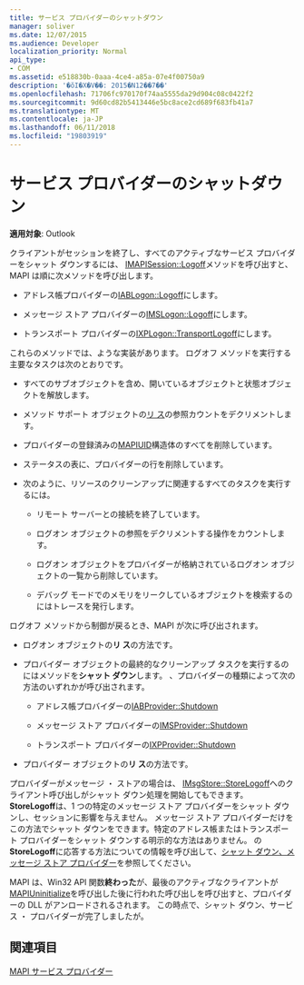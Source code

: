 ```yaml
---
title: サービス プロバイダーのシャットダウン
manager: soliver
ms.date: 12/07/2015
ms.audience: Developer
localization_priority: Normal
api_type:
- COM
ms.assetid: e518830b-0aaa-4ce4-a85a-07e4f00750a9
description: '�ŏI�X�V��: 2015�N12��7��'
ms.openlocfilehash: 71706fc970170f74aa5555da29d904c08c0422f2
ms.sourcegitcommit: 9d60cd82b5413446e5bc8ace2cd689f683fb41a7
ms.translationtype: MT
ms.contentlocale: ja-JP
ms.lasthandoff: 06/11/2018
ms.locfileid: "19803919"
---
```

# <a name="shutting-down-a-service-provider"></a>サービス プロバイダーのシャットダウン

 
  
**適用対象**: Outlook 
  
クライアントがセッションを終了し、すべてのアクティブなサービス プロバイダーをシャット ダウンするには、 [IMAPISession::Logoff](imapisession-logoff.md)メソッドを呼び出すと、MAPI は順に次メソッドを呼び出します。 
  
- アドレス帳プロバイダーの[IABLogon::Logoff](iablogon-logoff.md)にします。 
    
- メッセージ ストア プロバイダーの[IMSLogon::Logoff](imslogon-logoff.md)にします。 
    
- トランスポート プロバイダーの[IXPLogon::TransportLogoff](ixplogon-transportlogoff.md)にします。 
    
これらのメソッドでは、ような実装があります。 ログオフ メソッドを実行する主要なタスクは次のとおりです。
  
- すべてのサブオブジェクトを含め、開いているオブジェクトと状態オブジェクトを解放します。
    
- メソッド サポート オブジェクトの[リ ス](http://msdn.microsoft.com/library/4b494c6f-f0ee-4c35-ae45-ed956f40dc7a%28Office.15%29.aspx)の参照カウントをデクリメントします。 
    
- プロバイダーの登録済みの[MAPIUID](mapiuid.md)構造体のすべてを削除しています。 
    
- ステータスの表に、プロバイダーの行を削除しています。
    
- 次のように、リソースのクリーンアップに関連するすべてのタスクを実行するには。
    
  - リモート サーバーとの接続を終了しています。
    
  - ログオン オブジェクトの参照をデクリメントする操作をカウントします。
    
  - ログオン オブジェクトをプロバイダーが格納されているログオン オブジェクトの一覧から削除しています。
    
  - デバッグ モードでのメモリをリークしているオブジェクトを検索するのにはトレースを発行します。
    
ログオフ メソッドから制御が戻るとき、MAPI が次に呼び出されます。
  
- ログオン オブジェクトの**リ ス**の方法です。 
    
- プロバイダー オブジェクトの最終的なクリーンアップ タスクを実行するのにはメソッドを**シャット ダウン**します。 、プロバイダーの種類によって次の方法のいずれかが呼び出されます。 
    
  - アドレス帳プロバイダーの[IABProvider::Shutdown](iabprovider-shutdown.md) 
    
  - メッセージ ストア プロバイダーの[IMSProvider::Shutdown](imsprovider-shutdown.md) 
    
  - トランスポート プロバイダーの[IXPProvider::Shutdown](ixpprovider-shutdown.md) 
    
- プロバイダー オブジェクトの**リ ス**の方法です。 
    
プロバイダーがメッセージ ・ ストアの場合は、 [IMsgStore::StoreLogoff](imsgstore-storelogoff.md)へのクライアント呼び出しがシャット ダウン処理を開始してもできます。 **StoreLogoff**は、1 つの特定のメッセージ ストア プロバイダーをシャット ダウンし、セッションに影響を与えません。 メッセージ ストア プロバイダーだけをこの方法でシャット ダウンをできます。特定のアドレス帳またはトランスポート プロバイダーをシャット ダウンする明示的な方法はありません。 の**StoreLogoff**に応答する方法についての情報を呼び出して、[シャット ダウン、メッセージ ストア プロバイダー](shutting-down-a-message-store-provider.md)を参照してください。
  
MAPI は、Win32 API 関数**終わった**が、最後のアクティブなクライアントが[MAPIUninitialize](mapiuninitialize.md)を呼び出した後に行われた呼び出しを呼び出すと、プロバイダーの DLL がアンロードされるされます。 この時点で、シャット ダウン、サービス ・ プロバイダーが完了しましたが。 
  
## <a name="see-also"></a>関連項目



[MAPI サービス プロバイダー](mapi-service-providers.md)


